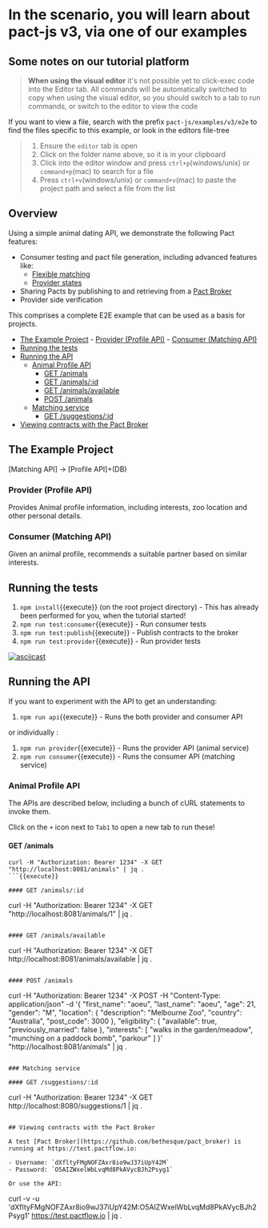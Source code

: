 # In the scenario, you will learn about pact-js v3, via one of our examples

## Some notes on our tutorial platform

> <strong>When using the visual editor</strong> it's not possible yet to click-exec code into the Editor tab.
> All commands will be automatically switched to copy when using the visual editor, so you should switch to a tab to run commands, or switch to the editor to view the code

If you want to view a file, search with the prefix `pact-js/examples/v3/e2e` to find the files specific to this example, or look in the editors file-tree

> 1. Ensure the `editor` tab is open
> 2. Click on the folder name above, so it is in your clipboard
> 3. Click into the editor window and press `ctrl+p`(windows/unix) or `command+p`(mac) to search for a file
> 4. Press `ctrl+v`(windows/unix) or `command+v`(mac) to paste the project path and select a file from the list

## Overview

Using a simple animal dating API, we demonstrate the following Pact features:

- Consumer testing and pact file generation, including advanced features like:
  - <a href="https://docs.pact.io/getting_started/matching#flexible-matching" target="_blank">Flexible matching</a>
  - <a href="https://docs.pact.io/getting_started/provider_states" target="_blank">Provider states</a>
- Sharing Pacts by publishing to and retrieving from a <a href="https://github.com/pact-foundation/pact_brokers" target="_blank">Pact Broker</a>
- Provider side verification

This comprises a complete E2E example that can be used as a basis for projects.

<!-- TOC depthFrom:2 depthTo:6 withLinks:1 updateOnSave:1 orderedList:0 -->

- [The Example Project](#the-example-project) - [Provider (Profile API)](#provider-profile-api) - [Consumer (Matching API)](#consumer-matching-api)
- [Running the tests](#running-the-tests)
- [Running the API](#running-the-api)
  - [Animal Profile API](#animal-profile-api)
    - [GET /animals](#get-animals)
    - [GET /animals/:id](#get-animalsid)
    - [GET /animals/available](#get-animalsavailable)
    - [POST /animals](#post-animals)
  - [Matching service](#matching-service)
    - [GET /suggestions/:id](#get-suggestionsid)
- [Viewing contracts with the Pact Broker](#viewing-contracts-with-the-pact-broker)
<!-- /TOC -->

## The Example Project

[Matching API] -> [Profile API]+\(DB\)

### Provider (Profile API)

Provides Animal profile information, including interests, zoo location and other personal details.

### Consumer (Matching API)

Given an animal profile, recommends a suitable partner based on similar interests.

## Running the tests

1. `npm install`{{execute}} (on the root project directory) - This has already been performed for you, when the tutorial started!
2. `npm run test:consumer`{{execute}} - Run consumer tests
3. `npm run test:publish`{{execute}} - Publish contracts to the broker
4. `npm run test:provider`{{execute}} - Run provider tests

[![asciicast](https://asciinema.org/a/105793.png)](https://asciinema.org/a/105793)

## Running the API

If you want to experiment with the API to get an understanding:

1. `npm run api`{{execute}} - Runs the both provider and consumer API

or individually :

1. `npm run provider`{{execute}} - Runs the provider API (animal service)
1. `npm run consumer`{{execute}} - Runs the consumer API (matching service)

### Animal Profile API

The APIs are described below, including a bunch of cURL statements to invoke them.

Click on the `+` icon next to `Tab1` to open a new tab to run these!

#### GET /animals

```
curl -H "Authorization: Bearer 1234" -X GET "http://localhost:8081/animals" | jq .
```{{execute}}

#### GET /animals/:id

```

curl -H "Authorization: Bearer 1234" -X GET "http://localhost:8081/animals/1" | jq .

```{{execute}}

#### GET /animals/available

```

curl -H "Authorization: Bearer 1234" -X GET http://localhost:8081/animals/available | jq .

```{{execute}}

#### POST /animals

```

curl -H "Authorization: Bearer 1234" -X POST -H "Content-Type: application/json" -d '{
"first_name": "aoeu",
"last_name": "aoeu",
"age": 21,
"gender": "M",
"location": {
"description": "Melbourne Zoo",
"country": "Australia",
"post_code": 3000
},
"eligibility": {
"available": true,
"previously_married": false
},
"interests": [
"walks in the garden/meadow",
"munching on a paddock bomb",
"parkour"
]
}' "http://localhost:8081/animals" | jq .

```{{execute}}

### Matching service

#### GET /suggestions/:id

```

curl -H "Authorization: Bearer 1234" -X GET http://localhost:8080/suggestions/1 | jq .

```{{execute}}

## Viewing contracts with the Pact Broker

A test [Pact Broker](https://github.com/bethesque/pact_broker) is running at https://test.pactflow.io:

- Username: `dXfltyFMgNOFZAxr8io9wJ37iUpY42M`
- Password: `O5AIZWxelWbLvqMd8PkAVycBJh2Psyg1`

Or use the API:

```

curl -v -u 'dXfltyFMgNOFZAxr8io9wJ37iUpY42M:O5AIZWxelWbLvqMd8PkAVycBJh2Psyg1' https://test.pactflow.io | jq .

```{{execute}}

